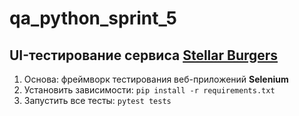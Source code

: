 # qa_python_sprint_5

## UI-тестирование сервиса [Stellar Burgers](https://stellarburgers.nomoreparties.site/ "Клик!")

1. Основа: фреймворк тестирования веб-приложений **Selenium**
2. Установить зависимости: ```pip install -r requirements.txt```
3. Запустить все тесты: ```pytest tests```

